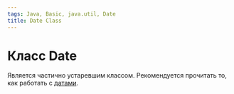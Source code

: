 ```yaml
---
tags: Java, Basic, java.util, Date
title: Date Class
---
```

# Класс Date

Является частично устаревшим классом. Рекомендуется прочитать то, как работать с [датами](/UhUhjK-lT1iYnl6Zb1WJ9A).